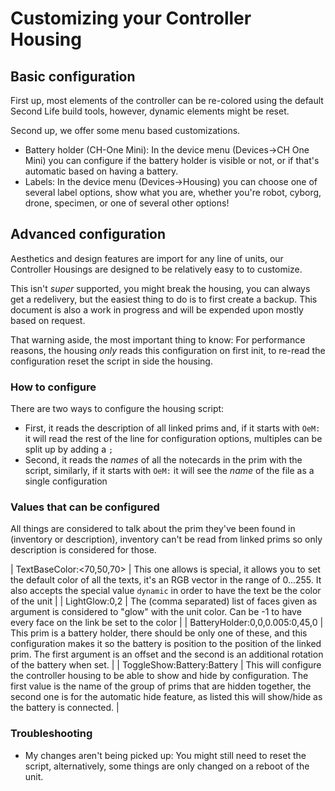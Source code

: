 # Customizing your Controller Housing

## Basic configuration

First up, most elements of the controller can be re-colored using the default Second Life build tools, however, dynamic elements might be reset.

Second up, we offer some menu based customizations.

 * Battery holder (CH-One Mini): In the device menu (Devices-\>CH One Mini) you can configure if the battery holder is visible or not, or if that's automatic based on having a battery.
 * Labels: In the device menu (Devices-\>Housing) you can choose one of several label options, show what you are, whether you're robot, cyborg, drone, specimen, or one of several other options!

## Advanced configuration

Aesthetics and design features are import for any line of units, our Controller Housings are designed to be relatively easy to to customize.

This isn't *super* supported, you might break the housing, you can always get a redelivery, but the easiest thing to do is to first create a backup.
This document is also a work in progress and will be expended upon mostly based on request.

That warning aside, the most important thing to know: For performance reasons, the housing *only* reads this configuration on first init, to re-read the configuration reset the script in side the housing.

### How to configure

There are two ways to configure the housing script:

 * First, it reads the description of all linked prims and, if it starts with `OeM:` it will read the rest of the line for configuration options, multiples can be split up by adding a `;`
 * Second, it reads the *names* of all the notecards in the prim with the script, similarly, if it starts with `OeM:` it will see the *name* of the file as a single configuration

### Values that can be configured

All things are considered to talk about the prim they've been found in (inventory or description), inventory can't be read from linked prims so only description is considered for those.

| TextBaseColor:<70,50,70>          | This one allows is special, it allows you to set the default color of all the texts, it's an RGB vector in the range of 0...255. It also accepts the special value `dynamic` in order to have the text be the color of the unit |
| LightGlow:0,2                     | The (comma separated) list of faces given as argument is considered to "glow" with the unit color. Can be -1 to have every face on the link be set to the color   |
| BatteryHolder:0,0,0.005:0,45,0    | This prim is a battery holder, there should be only one of these, and this configuration makes it so the battery is position to the position of the linked prim. The first argument is an offset and the second is an additional rotation of the battery when set. |
| ToggleShow:Battery:Battery        | This will configure the controller housing to be able to show and hide by configuration. The first value is the name of the group of prims that are hidden together, the second one is for the automatic hide feature, as listed this will show/hide as the battery is connected. |

### Troubleshooting

 * My changes aren't being picked up: You might still need to reset the script, alternatively, some things are only changed on a reboot of the unit.

